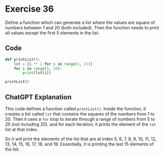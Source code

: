 # Exercise 36
Define a function which can generate a list where the values are square of numbers between 1 and 20 (both included). Then the function needs to print all values except the first 5 elements in the list.


## Code
```python
def printList():
    lst = [i ** 2 for i in range(1, 21)]
    for i in range(5, 20):
        print(lst[i])

printList()
```

## ChatGPT Explanation
This code defines a function called `printList()`. Inside the function, it creates a list called `lst` that contains the squares of the numbers from 1 to 20. Then it uses a `for` loop to iterate through a range of numbers from 5 to 20 (not including 20), and for each iteration, it prints the element of the `lst` list at that index. 

So it will print the elements of the list that are at index 5, 6, 7, 8, 9, 10, 11, 12, 13, 14, 15, 16, 17, 18, and 19. Essentially, it is printing the last 15 elements of the list.
